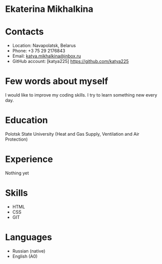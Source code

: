 
# __Ekaterina Mikhalkina__

# __Contacts__
   - Location: Navapolatsk, Belarus
   - Phone: +3 75 29 2176843
   - Email: katya.mikhalkina@inbox.ru
   - GitHub account: [katya225] https://github.com/katya225

# Few words about myself 
   I would like to improve my coding skills. I try to learn something new every day.

# Education
  Polotsk State University (Heat and Gas Supply, Ventilation and Air Protection)

# Experience 
   Nothing yet

# Skills
 - HTML
 - CSS
 - GIT

# Languages
 - Russian (native)
 - English (A0)
   





